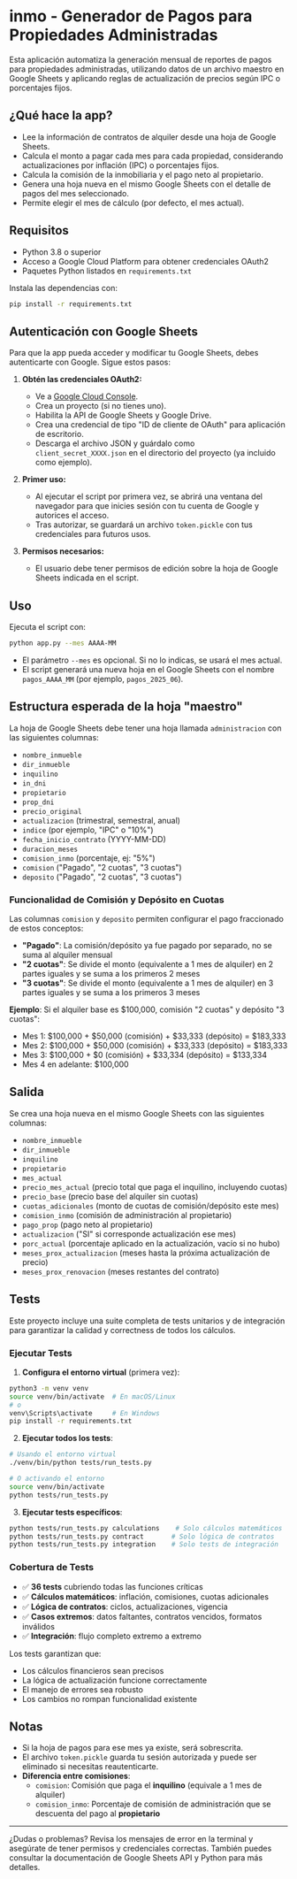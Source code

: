 # inmo - Generador de Pagos para Propiedades Administradas

Esta aplicación automatiza la generación mensual de reportes de pagos para propiedades administradas, utilizando datos de un archivo maestro en Google Sheets y aplicando reglas de actualización de precios según IPC o porcentajes fijos.

## ¿Qué hace la app?

- Lee la información de contratos de alquiler desde una hoja de Google Sheets.
- Calcula el monto a pagar cada mes para cada propiedad, considerando actualizaciones por inflación (IPC) o porcentajes fijos.
- Calcula la comisión de la inmobiliaria y el pago neto al propietario.
- Genera una hoja nueva en el mismo Google Sheets con el detalle de pagos del mes seleccionado.
- Permite elegir el mes de cálculo (por defecto, el mes actual).

## Requisitos

- Python 3.8 o superior
- Acceso a Google Cloud Platform para obtener credenciales OAuth2
- Paquetes Python listados en `requirements.txt`

Instala las dependencias con:

```sh
pip install -r requirements.txt
```

## Autenticación con Google Sheets

Para que la app pueda acceder y modificar tu Google Sheets, debes autenticarte con Google. Sigue estos pasos:

1. **Obtén las credenciales OAuth2:**
   - Ve a [Google Cloud Console](https://console.cloud.google.com/).
   - Crea un proyecto (si no tienes uno).
   - Habilita la API de Google Sheets y Google Drive.
   - Crea una credencial de tipo "ID de cliente de OAuth" para aplicación de escritorio.
   - Descarga el archivo JSON y guárdalo como `client_secret_XXXX.json` en el directorio del proyecto (ya incluido como ejemplo).

2. **Primer uso:**
   - Al ejecutar el script por primera vez, se abrirá una ventana del navegador para que inicies sesión con tu cuenta de Google y autorices el acceso.
   - Tras autorizar, se guardará un archivo `token.pickle` con tus credenciales para futuros usos.

3. **Permisos necesarios:**
   - El usuario debe tener permisos de edición sobre la hoja de Google Sheets indicada en el script.

## Uso

Ejecuta el script con:

```sh
python app.py --mes AAAA-MM
```

- El parámetro `--mes` es opcional. Si no lo indicas, se usará el mes actual.
- El script generará una nueva hoja en el Google Sheets con el nombre `pagos_AAAA_MM` (por ejemplo, `pagos_2025_06`).

## Estructura esperada de la hoja "maestro"

La hoja de Google Sheets debe tener una hoja llamada `administracion` con las siguientes columnas:

- `nombre_inmueble`
- `dir_inmueble`
- `inquilino`
- `in_dni`
- `propietario`
- `prop_dni`
- `precio_original`
- `actualizacion` (trimestral, semestral, anual)
- `indice` (por ejemplo, "IPC" o "10%")
- `fecha_inicio_contrato` (YYYY-MM-DD)
- `duracion_meses`
- `comision_inmo` (porcentaje, ej: "5%")
- `comision` ("Pagado", "2 cuotas", "3 cuotas")
- `deposito` ("Pagado", "2 cuotas", "3 cuotas")

### Funcionalidad de Comisión y Depósito en Cuotas

Las columnas `comision` y `deposito` permiten configurar el pago fraccionado de estos conceptos:

- **"Pagado"**: La comisión/depósito ya fue pagado por separado, no se suma al alquiler mensual
- **"2 cuotas"**: Se divide el monto (equivalente a 1 mes de alquiler) en 2 partes iguales y se suma a los primeros 2 meses
- **"3 cuotas"**: Se divide el monto (equivalente a 1 mes de alquiler) en 3 partes iguales y se suma a los primeros 3 meses

**Ejemplo**: Si el alquiler base es $100,000, comisión "2 cuotas" y depósito "3 cuotas":
- Mes 1: $100,000 + $50,000 (comisión) + $33,333 (depósito) = $183,333
- Mes 2: $100,000 + $50,000 (comisión) + $33,333 (depósito) = $183,333  
- Mes 3: $100,000 + $0 (comisión) + $33,334 (depósito) = $133,334
- Mes 4 en adelante: $100,000

## Salida

Se crea una hoja nueva en el mismo Google Sheets con las siguientes columnas:

- `nombre_inmueble`
- `dir_inmueble`
- `inquilino`
- `propietario`
- `mes_actual`
- `precio_mes_actual` (precio total que paga el inquilino, incluyendo cuotas)
- `precio_base` (precio base del alquiler sin cuotas)
- `cuotas_adicionales` (monto de cuotas de comisión/depósito este mes)
- `comision_inmo` (comisión de administración al propietario)
- `pago_prop` (pago neto al propietario)
- `actualizacion` ("SI" si corresponde actualización ese mes)
- `porc_actual` (porcentaje aplicado en la actualización, vacío si no hubo)
- `meses_prox_actualizacion` (meses hasta la próxima actualización de precio)
- `meses_prox_renovacion` (meses restantes del contrato)

## Tests

Este proyecto incluye una suite completa de tests unitarios y de integración para garantizar la calidad y correctness de todos los cálculos.

### Ejecutar Tests

1. **Configura el entorno virtual** (primera vez):
```sh
python3 -m venv venv
source venv/bin/activate  # En macOS/Linux
# o
venv\Scripts\activate     # En Windows
pip install -r requirements.txt
```

2. **Ejecutar todos los tests**:
```sh
# Usando el entorno virtual
./venv/bin/python tests/run_tests.py

# O activando el entorno
source venv/bin/activate
python tests/run_tests.py
```

3. **Ejecutar tests específicos**:
```sh
python tests/run_tests.py calculations    # Solo cálculos matemáticos
python tests/run_tests.py contract       # Solo lógica de contratos  
python tests/run_tests.py integration    # Solo tests de integración
```

### Cobertura de Tests

- ✅ **36 tests** cubriendo todas las funciones críticas
- ✅ **Cálculos matemáticos**: inflación, comisiones, cuotas adicionales
- ✅ **Lógica de contratos**: ciclos, actualizaciones, vigencia
- ✅ **Casos extremos**: datos faltantes, contratos vencidos, formatos inválidos
- ✅ **Integración**: flujo completo extremo a extremo

Los tests garantizan que:
- Los cálculos financieros sean precisos
- La lógica de actualización funcione correctamente
- El manejo de errores sea robusto
- Los cambios no rompan funcionalidad existente

## Notas

- Si la hoja de pagos para ese mes ya existe, será sobrescrita.
- El archivo `token.pickle` guarda tu sesión autorizada y puede ser eliminado si necesitas reautenticarte.
- **Diferencia entre comisiones**:
  - `comision`: Comisión que paga el **inquilino** (equivale a 1 mes de alquiler)
  - `comision_inmo`: Porcentaje de comisión de administración que se descuenta del pago al **propietario**

---

¿Dudas o problemas? Revisa los mensajes de error en la terminal y asegúrate de tener permisos y credenciales correctas. También puedes consultar la documentación de Google Sheets API y Python para más detalles.
